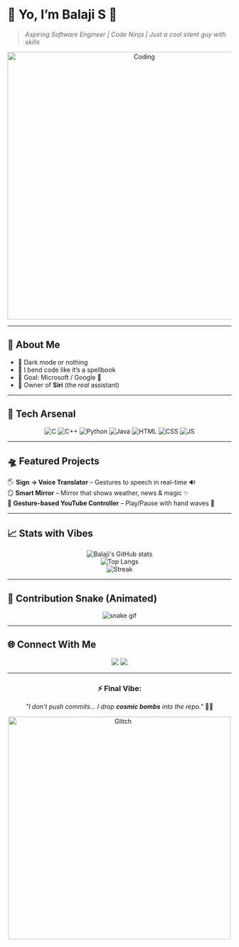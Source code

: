 # 👾 Yo, I’m **Balaji S** 🚀  
> *Aspiring Software Engineer | Code Ninja | Just a cool silent guy with skills*  

<div align="center">

<img src="https://media.giphy.com/media/qgQUggAC3Pfv687qPC/giphy.gif" width="600" alt="Coding" />

</div>

---

## 🌌 About Me  
- 🖤 Dark mode or nothing  
- 🐍 I bend code like it’s a spellbook  
- 🎯 Goal: Microsoft / Google 👑  
- 🐾 Owner of **Siri** (the *real* assistant)  

---

## 🚀 Tech Arsenal  
<div align="center">

![C](https://img.shields.io/badge/-C-000?&logo=c&logoColor=white) 
![C++](https://img.shields.io/badge/-C++-00599C?&logo=cplusplus&logoColor=white) 
![Python](https://img.shields.io/badge/-Python-3776AB?&logo=python&logoColor=yellow) 
![Java](https://img.shields.io/badge/-Java-007396?&logo=java&logoColor=white) 
![HTML](https://img.shields.io/badge/-HTML5-E34F26?&logo=html5&logoColor=white) 
![CSS](https://img.shields.io/badge/-CSS3-1572B6?&logo=css3&logoColor=white) 
![JS](https://img.shields.io/badge/-JavaScript-F7DF1E?&logo=javascript&logoColor=black)  

</div>

---

## 🛸 Featured Projects  
🖐️ **Sign → Voice Translator** – Gestures to speech in real-time 🔊  
🪞 **Smart Mirror** – Mirror that shows weather, news & magic ✨  
🎥 **Gesture-based YouTube Controller** – Play/Pause with hand waves 🤟  

---

## 📈 Stats with Vibes  
<div align="center">

![Balaji's GitHub stats](https://github-readme-stats.vercel.app/api?username=Balaji-Coder06&show_icons=true&theme=radical)  
![Top Langs](https://github-readme-stats.vercel.app/api/top-langs/?username=Balaji-Coder06&layout=compact&theme=radical)  
![Streak](https://github-readme-streak-stats.herokuapp.com/?user=Balaji-Coder06&theme=radical)  

</div>  

---

## 🐍 Contribution Snake (Animated)  
<div align="center">

![snake gif](https://github.com/Balaji-Coder06/Balaji-Coder06/blob/output/github-contribution-grid-snake.svg)

</div>

---

## 🌐 Connect With Me  
<p align="center">
  <a href="https://github.com/Balaji-Coder06"><img src="https://img.shields.io/badge/GitHub-%2312100E.svg?&style=for-the-badge&logo=github&logoColor=white" /></a>
  <a href="https://www.linkedin.com/in/s-balaji06/"><img src="https://img.shields.io/badge/LinkedIn-%230A66C2.svg?&style=for-the-badge&logo=linkedin&logoColor=white" /></a>
</p>

---

<div align="center">

### ⚡ Final Vibe:  
*"I don’t push commits... I drop **cosmic bombs** into the repo."* 🌌💥  

<img src="https://media.giphy.com/media/hpXdHPfFI5wTABdDx9/giphy.gif" width="500" alt="Glitch" />  

</div>  
